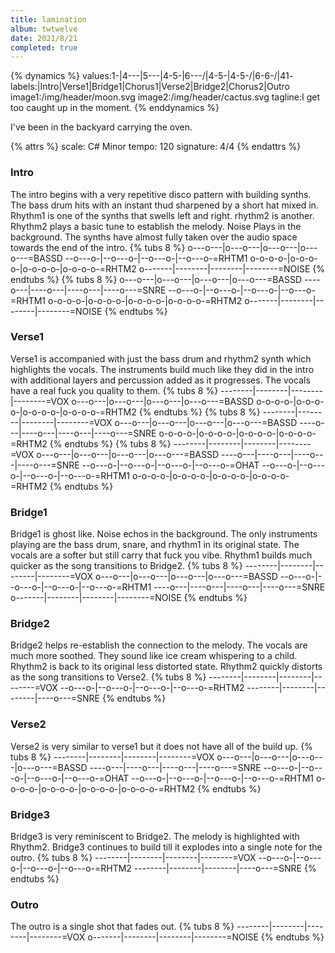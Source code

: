 ```yaml
---
title: lamination
album: twtwelve
date: 2021/8/21
completed: true
---
```


{% dynamics %}
values:1-|4---\|5---\|4-5-|6---/|4-5-\|4-5-/|6-6-/|41-
labels:|Intro|Verse1|Bridge1|Chorus1|Verse2|Bridge2|Chorus2|Outro
image1:/img/header/moon.svg
image2:/img/header/cactus.svg
tagline:I get too caught up in the moment.
{% enddynamics %}
<!-- more -->
I've been in the backyard carrying the oven.

{% attrs %}
scale: C# Minor
tempo: 120
signature: 4/4
{% endattrs %}

### Intro

The intro begins with a very repetitive disco pattern with building synths. The bass drum hits with an instant thud sharpened by a short hat mixed in. Rhythm1 is one of the synths that swells left and right. rhythm2 is another. Rhythm2 plays a basic tune to establish the melody. Noise Plays in the background. The synths have almost fully taken over the audio space towards the end of the intro.
{% tubs 8 %}
o---o---|o---o---|o---o---|o---o---=BASSD
--o---o-|--o---o-|--o---o-|--o---o-=RHTM1
o-o-o-o-|o-o-o-o-|o-o-o-o-|o-o-o-o-=RHTM2
o-------|--------|--------|--------=NOISE
{% endtubs %}
{% tubs 8 %}
o---o---|o---o---|o---o---|o---o---=BASSD
----o---|----o---|----o---|----o---=SNRE
--o---o-|--o---o-|--o---o-|--o---o-=RHTM1
o-o-o-o-|o-o-o-o-|o-o-o-o-|o-o-o-o-=RHTM2
o-------|--------|--------|--------=NOISE
{% endtubs %}

### Verse1

Verse1 is accompanied with just the bass drum and rhythm2 synth which highlights the vocals. The instruments build much like they did in the intro with additional layers and percussion added as it progresses. The vocals have a real fuck you quality to them.
{% tubs 8 %}
--------|--------|--------|--------=VOX
o---o---|o---o---|o---o---|o---o---=BASSD
o-o-o-o-|o-o-o-o-|o-o-o-o-|o-o-o-o-=RHTM2
{% endtubs %}
{% tubs 8 %}
--------|--------|--------|--------=VOX
o---o---|o---o---|o---o---|o---o---=BASSD
----o---|----o---|----o---|----o---=SNRE
o-o-o-o-|o-o-o-o-|o-o-o-o-|o-o-o-o-=RHTM2
{% endtubs %}
{% tubs 8 %}
--------|--------|--------|--------=VOX
o---o---|o---o---|o---o---|o---o---=BASSD
----o---|----o---|----o---|----o---=SNRE
--o---o-|--o---o-|--o---o-|--o---o-=OHAT
--o---o-|--o---o-|--o---o-|--o---o-=RHTM1
o-o-o-o-|o-o-o-o-|o-o-o-o-|o-o-o-o-=RHTM2
{% endtubs %}

### Bridge1

Bridge1 is ghost like. Noise echos in the background. The only instruments playing are the bass drum, snare, and rhythm1 in its original state. The vocals are a softer but still carry that fuck you vibe. Rhythm1 builds much quicker as the song transitions to Bridge2.
{% tubs 8 %}
--------|--------|--------|--------=VOX
o---o---|o---o---|o---o---|o---o---=BASSD
--o---o-|--o---o-|--o---o-|--o---o-=RHTM1
----o---|----o---|----o---|----o---=SNRE
o-------|--------|--------|--------=NOISE
{% endtubs %}

### Bridge2

Bridge2 helps re-establish the connection to the melody. The vocals are much more soothed. They sound like ice cream whispering to a child. Rhythm2 is back to its original less distorted state. Rhythm2 quickly distorts as the song transitions to Verse2.
{% tubs 8 %}
--------|--------|--------|--------=VOX
--o---o-|--o---o-|--o---o-|--o---o-=RHTM2
--------|--------|--------|----o---=SNRE
{% endtubs %}

### Verse2

Verse2 is very similar to verse1 but it does not have all of the build up.
{% tubs 8 %}
--------|--------|--------|--------=VOX
o---o---|o---o---|o---o---|o---o---=BASSD
----o---|----o---|----o---|----o---=SNRE
--o---o-|--o---o-|--o---o-|--o---o-=OHAT
--o---o-|--o---o-|--o---o-|--o---o-=RHTM1
o-o-o-o-|o-o-o-o-|o-o-o-o-|o-o-o-o-=RHTM2
{% endtubs %}

### Bridge3

Bridge3 is very reminiscent to Bridge2. The melody is highlighted with Rhythm2. Bridge3 continues to build till it explodes into a single note for the outro.
{% tubs 8 %}
--------|--------|--------|--------=VOX
--o---o-|--o---o-|--o---o-|--o---o-=RHTM2
--------|--------|--------|----o---=SNRE
{% endtubs %}

### Outro
The outro is a single shot that fades out.
{% tubs 8 %}
--------|--------|--------|--------=VOX
o-------|--------|--------|--------=NOISE
{% endtubs %}
